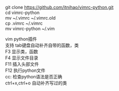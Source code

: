 git clone https://github.com/itnihao/vimrc-python.git   
cd vimrc-python   
mv ~/.vimrc ~/.vimrc.old   
cp .vimrc ~/.vimrc   
mv vimrc-python  ~/.vim   
   
vim python插件   
支持 tab键盘自动补齐自带的函数，类   
F3 显示类，函数   
F4 显示文件目录   
F11 插入头部文件   
F12 执行python文件   
cc: 检查python语法是否正确   
ctrl+x,ctrl+o 自动补齐写过的类   
